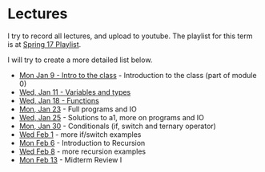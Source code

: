 Lectures
===

I try to record all lectures, and upload to youtube. The playlist for this term is at [Spring 17 Playlist](https://www.youtube.com/playlist?list=PLK5RwQeVk5Yw_TW0LTouoJBTWzSM9HsG7).

I will try to create a more detailed list below.

* [Mon Jan 9 - Intro to the class](https://youtu.be/VXJej8rnAnA) - Introduction to the class (part of module 0)
* [Wed, Jan 11 - Variables and types](https://youtu.be/Sp5W1rh-xLk)
* [Wed, Jan 18 - Functions](https://youtu.be/TwSHkGxBSaI)
* [Mon, Jan 23](https://youtu.be/QJZiYrn5I4o) - Full programs and IO
* [Wed, Jan 25](https://youtu.be/o10VCtDaIis) - Solutions to a1, more on programs and IO
* [Mon, Jan 30](https://youtu.be/I5W9Hpotlao) - Conditionals (if, switch and ternary operator)
* [Wed Feb 1](https://youtu.be/BDNDTnpChPw) - more if/switch examples 
* [Mon Feb 6](https://youtu.be/9diAKfH5SKo) - Introduction to Recursion
* [Wed Feb 8](https://youtu.be/_YrwWlBKPFo) - more recursion examples
* [Mon Feb 13](https://youtu.be/L4ePOOd4vjk) - Midterm Review I

